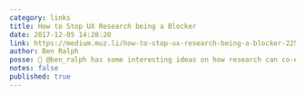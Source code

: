 ```yaml
---
category: links
title: How to Stop UX Research being a Blocker
date: 2017-12-05 14:28:20
link: https://medium.muz.li/how-to-stop-ux-research-being-a-blocker-225d91105de8
author: Ben Ralph
posse: 🔗 @ben_ralph has some interesting ideas on how research can co-exist within agile teams with foundational and directional research.
notes: false
published: true
---
```


